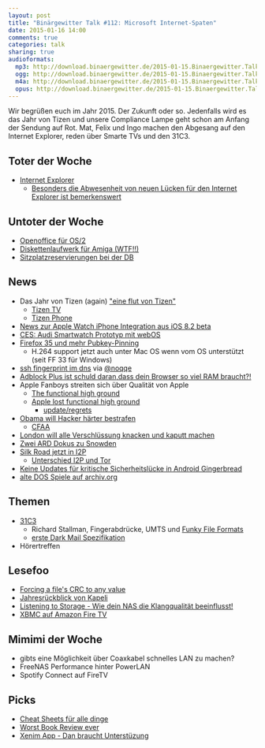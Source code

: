 ```yaml
---
layout: post
title: "Binärgewitter Talk #112: Microsoft Internet-Spaten"
date: 2015-01-16 14:00
comments: true
categories: talk
sharing: true
audioformats:
  mp3: http://download.binaergewitter.de/2015-01-15.Binaergewitter.Talk.112.mp3
  ogg: http://download.binaergewitter.de/2015-01-15.Binaergewitter.Talk.112.ogg
  m4a: http://download.binaergewitter.de/2015-01-15.Binaergewitter.Talk.112.m4a
  opus: http://download.binaergewitter.de/2015-01-15.Binaergewitter.Talk.112.opus
---
```

Wir begrüßen euch im Jahr 2015. Der Zukunft oder so. Jedenfalls wird es das Jahr von Tizen und unsere Compliance Lampe geht schon am Anfang der Sendung auf Rot. Mat, Felix und Ingo machen den Abgesang auf den Internet Explorer, reden über Smarte TVs und den 31C3.

## Toter der Woche
- [Internet Explorer](http://www.heise.de/newsticker/meldung/Spartanische-Geruechte-um-Abschaffung-des-Internet-Explorer-2517371.html )
    * [Besonders die Abwesenheit von neuen Lücken für den Internet Explorer ist bemerkenswert](http://www.heise.de/security/meldung/Patchday-Microsoft-stopft-acht-Luecken-in-Windows-2517423.html )

## Untoter der Woche
- [Openoffice für OS/2](http://www.heise.de/ix/meldung/OpenOffice-fuer-OS-2-erhaeltlich-2513423.html )
- [Diskettenlaufwerk für Amiga (WTF!!)](http://www.heise.de/newsticker/meldung/Neues-Diskettenlaufwerk-fuer-alte-Amigas-2518021.html )
- [Sitzplatzreservierungen bei der DB](http://bahnreise-wiki.de/wiki/Reservierungen_Deutschland#Hintergrundinfos_zu_Sitzplatzreservierungen )

## News

- Das Jahr von Tizen (again) ["eine flut von Tizen"]( http://www.techstage.de/news/Samsung-bringt-dieses-Jahr-eine-Flut-von-Tizen-Geraeten-2518139.html )
    * [Tizen TV](http://global.samsungtomorrow.com/samsung-electronics-redefines-tv-experience-with-new-smart-tv-powered-by-tizen/ )
    * [Tizen Phone](http://www.heise.de/newsticker/meldung/Samsung-bringt-erstes-Tizen-Smartphone-in-Indien-auf-den-Markt-2517983.html )
- [News zur Apple Watch iPhone Integration aus iOS 8.2 beta]( http://9to5mac.com/2015/01/13/apple-watch-iphone-companion-app-revealed-with-new-watch-features-monograms/ )
- [CES: Audi Smartwatch Prototyp mit webOS]( http://www.computerbase.de/2015-01/lg-smartwatch-webos/ )
- [Firefox 35 und mehr Pubkey-Pinning](https://wiki.mozilla.org/SecurityEngineering/Public_Key_Pinning#Implementation_status )
    * H.264 support jetzt auch unter Mac OS wenn vom OS unterstützt (seit FF 33 für Windows)
- [ssh fingerprint im dns](http://blog.chr.istoph.de/openssh-fingerprinte-im-dns/ ) via [@noqqe]( https://twitter.com/noqqe )
- [Adblock Plus ist schuld daran,dass dein Browser so viel RAM braucht?!]( http://www.extremetech.com/computing/182428-ironic-iframes-adblock-plus-is-probably-the-reason-firefox-and-chrome-are-such-memory-hogs )
- Apple Fanboys streiten sich über Qualität von Apple
    * [The functional high ground]( http://bitsplitting.org/2015/01/05/the-functional-high-ground/ )
    * [Apple lost functional high ground]( http://www.marco.org/2015/01/04/apple-lost-functional-high-ground )
        * [update/regrets]( http://www.marco.org/2015/01/05/popular-for-a-day )
- [Obama will Hacker härter bestrafen]( http://arstechnica.com/tech-policy/2015/01/obama-wants-congress-to-increase-prison-sentences-for-hackers/ )
    * [CFAA]( http://en.wikipedia.org/wiki/Computer_Fraud_and_Abuse_Act )
- [London will alle Verschlüssung knacken und kaputt machen](http://www.heise.de/newsticker/meldung/Grossbritannien-Cameron-will-gegen-Verschluesselung-vorgehen-2516774.html )
- [Zwei ARD Dokus zu Snowden]( http://www.heise.de/newsticker/meldung/ARD-Doku-mit-Edward-Snowden-Der-Cyberkrieg-hat-begonnen-2517100.html )
- [Silk Road jetzt in I2P]( http://gizmodo.com/silk-road-reloaded-ditches-tor-for-a-more-anonymous-net-1678839282 )
  * [Unterschied I2P und Tor]( https://geti2p.net/de/comparison/tor )
- [Keine Updates für kritische Sicherheitslücke in Android Gingerbread]( https://community.rapid7.com/community/metasploit/blog/2015/01/11/google-no-longer-provides-patches-for-webview-jelly-bean-and-prior )
- [alte DOS Spiele auf archiv.org](http://www.heise.de/newsticker/meldung/MS-DOS-Spiele-Internet-Archiv-veroeffentlicht-2400-Spiele-Klassiker-fuer-den-Browser-2511291.html )

## Themen

- [31C3]( https://events.ccc.de/congress/2014/wiki/Static:Main_Page )
  - Richard Stallman, Fingerabdrücke, UMTS und [Funky File Formats]( https://events.ccc.de/congress/2014/Fahrplan/events/5930.html )
  - [erste Dark Mail Spezifikation](http://www.pro-linux.de/news/1/21896/erste-dark-mail-spezifikation-fertiggestellt.html )
- Hörertreffen

## Lesefoo

- [Forcing a file's CRC to any value]( http://www.nayuki.io/page/forcing-a-files-crc-to-any-value )
- [Jahresrückblick von Kapeli]( http://blog.kapeli.com/my-year-in-review-2014 )
- [Listening to Storage - Wie dein NAS die Klangqualität beeinflusst!]( http://www.enjoythemusic.com/hificritic/vol5_no3/listening_to_storage.htm )
- [XBMC auf Amazon Fire TV]( http://euer.krebsco.de/xbmc-on-firetv.html )

## Mimimi der Woche
- gibts eine Möglichkeit über Coaxkabel schnelles LAN zu machen?
- FreeNAS Performance hinter PowerLAN
- Spotify Connect auf FireTV

## Picks
- [Cheat Sheets für alle dinge]( http://packetlife.net/library/cheat-sheets/ )
- [Worst Book Review ever]( https://www.youtube.com/watch?v=r3ffR6KIgME )
- [Xenim App - Dan braucht Unterstüzung](https://flattr.com/thing/429901/XENIM-Streaming-App )

